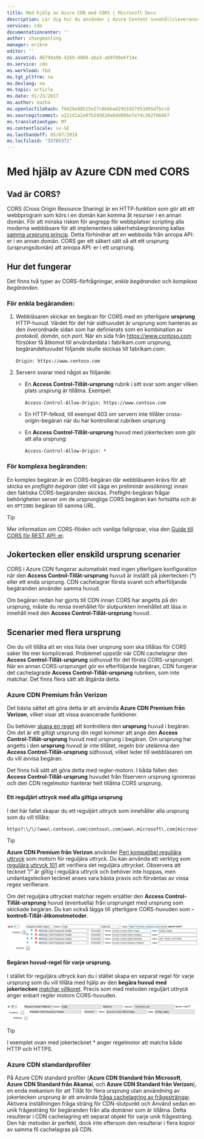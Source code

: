 ```yaml
---
title: Med hjälp av Azure CDN med CORS | Microsoft Docs
description: Lär dig hur du använder i Azure Content innehållsleveransnätverk (CDN) till med Cross-Origin Resource Sharing (CORS).
services: cdn
documentationcenter: ''
author: zhangmanling
manager: erikre
editor: ''
ms.assetid: 86740a96-4269-4060-aba3-a69f00e6f14e
ms.service: cdn
ms.workload: tbd
ms.tgt_pltfrm: na
ms.devlang: na
ms.topic: article
ms.date: 01/23/2017
ms.author: mazha
ms.openlocfilehash: f9429e88525e27c0b6bad29d1927d53d05dfbcc8
ms.sourcegitcommit: e221d1a2e0fb245610a6dd886e7e74c362f06467
ms.translationtype: MT
ms.contentlocale: sv-SE
ms.lasthandoff: 05/07/2018
ms.locfileid: "33765372"
---
```

# <a name="using-azure-cdn-with-cors"></a>Med hjälp av Azure CDN med CORS
## <a name="what-is-cors"></a>Vad är CORS?
CORS (Cross Origin Resource Sharing) är en HTTP-funktion som gör att ett webbprogram som körs i en domän kan komma åt resurser i en annan domän. För att minska risken för angrepp för webbplatser scripting alla moderna webbläsare för att implementera säkerhetsbegränsning kallas [samma ursprung princip](http://www.w3.org/Security/wiki/Same_Origin_Policy).  Detta förhindrar att en webbsida från anropa API: er i en annan domän.  CORS ger ett säkert sätt så att ett ursprung (ursprungsdomän) att anropa API: er i ett ursprung.

## <a name="how-it-works"></a>Hur det fungerar
Det finns två typer av CORS-förfrågningar, *enkla begäranden* och *komplexa begäranden.*

### <a name="for-simple-requests"></a>För enkla begäranden:

1. Webbläsaren skickar en begäran för CORS med en ytterligare **ursprung** HTTP-huvud. Värdet för det här sidhuvudet är ursprung som hanteras av den överordnade sidan som har definierats som en kombination av *protokoll,* *domän,* och *port.*  När en sida från https://www.contoso.com försöker få åtkomst till användardata i fabrikam.com ursprung, begärandehuvudet följande skulle skickas till fabrikam.com:

   `Origin: https://www.contoso.com`

2. Servern svarar med något av följande:

   * En **Access Control-Tillåt-ursprung** rubrik i sitt svar som anger vilken plats ursprung är tillåtna. Exempel:

     `Access-Control-Allow-Origin: https://www.contoso.com`

   * En HTTP-felkod, till exempel 403 om servern inte tillåter cross-origin-begäran när du har kontrollerat rubriken ursprung

   * En **Access Control-Tillåt-ursprung** huvud med jokertecken som gör att alla ursprung:

     `Access-Control-Allow-Origin: *`

### <a name="for-complex-requests"></a>För komplexa begäranden:

En komplex begäran är en CORS-begäran där webbläsaren krävs för att skicka en *preflight-begäran* (det vill säga en preliminär avsökning) innan den faktiska CORS-begäranden skickas. Preflight-begäran frågar behörigheten server om de ursprungliga CORS begäran kan fortsätta och är en `OPTIONS` begäran till samma URL.

> [!TIP]
> Mer information om CORS-flöden och vanliga fallgropar, visa den [Guide till CORS för REST API: er](https://www.moesif.com/blog/technical/cors/Authoritative-Guide-to-CORS-Cross-Origin-Resource-Sharing-for-REST-APIs/).
>
>

## <a name="wildcard-or-single-origin-scenarios"></a>Jokertecken eller enskild ursprung scenarier
CORS i Azure CDN fungerar automatiskt med ingen ytterligare konfiguration när den **Access Control-Tillåt-ursprung** huvud är inställt på jokertecken (*) eller ett enda ursprung.  CDN cachelagrar första svaret och efterföljande begäranden använder samma huvud.

Om begäran redan har gjorts till CDN innan CORS har angetts på din ursprung, måste du rensa innehållet för slutpunkten innehållet att läsa in innehåll med den **Access Control-Tillåt-ursprung** huvud.

## <a name="multiple-origin-scenarios"></a>Scenarier med flera ursprung
Om du vill tillåta att en viss lista över ursprung som ska tillåtas för CORS saker lite mer komplicerad. Problemet uppstår när CDN cachelagrar den **Access Control-Tillåt-ursprung** sidhuvud för det första CORS-ursprunget.  När en annan CORS-ursprunget gör en efterföljande begäran, CDN fungerar det cachelagrade **Access Control-Tillåt-ursprung** rubriken, som inte matchar.  Det finns flera sätt att åtgärda detta.

### <a name="azure-cdn-premium-from-verizon"></a>Azure CDN Premium från Verizon
Det bästa sättet att göra detta är att använda **Azure CDN Premium från Verizon**, vilket visar att vissa avancerade funktioner. 

Du behöver [skapa en regel](cdn-rules-engine.md) att kontrollera den **ursprung** huvud i begäran.  Om det är ett giltigt ursprung din regel kommer att ange den **Access Control-Tillåt-ursprung** huvud med ursprung i begäran.  Om ursprung har angetts i den **ursprung** huvud är inte tillåtet, regeln bör utelämna den **Access Control-Tillåt-ursprung** sidhuvud, vilket leder till webbläsaren om du vill avvisa begäran. 

Det finns två sätt att göra detta med regler-motorn. I båda fallen den **Access Control-Tillåt-ursprung** huvudet från filservern ursprung ignoreras och den CDN regelmotor hanterar helt tillåtna CORS ursprung.

#### <a name="one-regular-expression-with-all-valid-origins"></a>Ett reguljärt uttryck med alla giltiga ursprung
I det här fallet skapar du ett reguljärt uttryck som innehåller alla ursprung som du vill tillåta: 

    https?:\/\/(www\.contoso\.com|contoso\.com|www\.microsoft\.com|microsoft.com\.com)$

> [!TIP]
> **Azure CDN Premium från Verizon** använder [Perl kompatibel reguljära uttryck](http://pcre.org/) som motorn för reguljära uttryck.  Du kan använda ett verktyg som [reguljära uttryck 101](https://regex101.com/) att verifiera det reguljära uttrycket.  Observera att tecknet ”/” är giltig i reguljära uttryck och behöver inte hoppas, men undantagstecken tecknet anses vara bästa praxis och förväntas av vissa regex verifierare.
> 
> 

Om det reguljära uttrycket matchar regeln ersätter den **Access Control-Tillåt-ursprung** huvud (eventuella) från ursprunget med ursprung som skickade begäran.  Du kan också lägga till ytterligare CORS-huvuden som **-kontroll-Tillåt-åtkomstmetoder**.

![Exempel på regler med reguljära uttryck](./media/cdn-cors/cdn-cors-regex.png)

#### <a name="request-header-rule-for-each-origin"></a>Begäran huvud-regel för varje ursprung.
I stället för reguljära uttryck kan du i stället skapa en separat regel för varje ursprung som du vill tillåta med hjälp av den **begära huvud med jokertecken** [matchar villkoret](https://msdn.microsoft.com/library/mt757336.aspx#Anchor_1). Precis som med metoden reguljärt uttryck anger enbart regler motorn CORS-huvuden. 

![Regler som exempel utan reguljärt uttryck](./media/cdn-cors/cdn-cors-no-regex.png)

> [!TIP]
> I exemplet ovan med jokertecknet * anger regelmotor att matcha både HTTP och HTTPS.
> 
> 

### <a name="azure-cdn-standard-profiles"></a>Azure CDN standardprofiler
På Azure CDN standard profiler (**Azure CDN Standard från Microsoft**, **Azure CDN Standard från Akamai**, och **Azure CDN Standard från Verizon**), en enda mekanism för att Tillåt för flera ursprung utan användning av jokertecken ursprung är att använda [fråga cachelagring av frågesträngar](cdn-query-string.md). Aktivera inställningen fråga sträng för CDN-slutpunkt och Använd sedan en unik frågesträng för begäranden från alla domäner som är tillåtna. Detta resulterar i CDN cachelagring ett separat objekt för varje unik frågesträng. Den här metoden är perfekt, dock inte eftersom den resulterar i flera kopior av samma fil cachelagras på CDN.  

